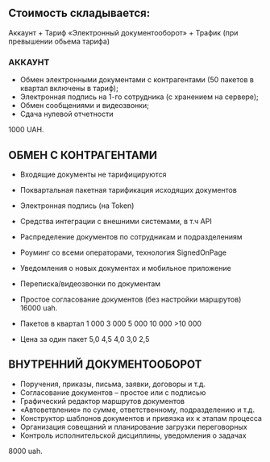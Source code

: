 ## Стоимость складывается:
Аккаунт + Тариф «Электронный документооборот» + Трафик (при превышении обьема тарифа)

### АККАУНТ
* Обмен электронными документами с контрагентами (50 пакетов в квартал включены в тариф);
* Электронная подпись на 1-го сотрудника (с хранением на сервере);
* Обмен сообщениями и видеозвонки;
* Сдача нулевой отчетности  

1000 UAH.

## ОБМЕН С КОНТРАГЕНТАМИ
* Входящие документы не тарифицируются  
* Поквартальная пакетная тарификация исходящих документов  
* Электронная подпись (на Token) 
* Средства интеграции с внешними системами, в т.ч API 
* Распределение документов по сотрудникам и подразделениям 
* Роуминг со всеми операторами, технология SignedOnPage
* Уведомления о новых документах и мобильное приложение
* Переписка/видеозвонки по документам
* Простое согласование документов (без настройки маршрутов)
16000 uah.

* Пакетов в квартал	1 000	3 000	5 000	10 000	>10 000	
* Цена за один пакет	5,0	4,5	4,0	3,0	2,5	

## ВНУТРЕННИЙ ДОКУМЕНТООБОРОТ
* Поручения, приказы, письма, заявки, договоры и т.д.
* Согласование документов – простое или с подписью
* Графический редактор маршрутов документов 
* «Автоветвление» по сумме, ответственному, подразделению и т.д.
* Конструктор шаблонов документов и привязка их к этапам процесса
* Организация совещаний и планирование загрузки переговорных
* Контроль исполнительской дисциплины, уведомления о задачах

8000 uah.
